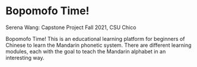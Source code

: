 # Bopomofo Time!

Serena Wang: Capstone Project Fall 2021, CSU Chico 


Bopomofo Time!
This is an educational learning platform for beginners of Chinese to learn the Mandarin phonetic system. There are different learning modules, each with the goal to teach the Mandarin alphabet in an interesting way.
